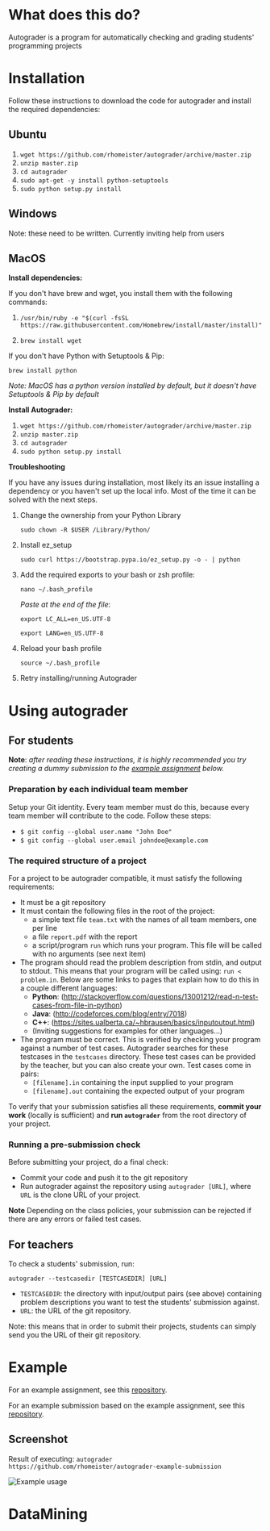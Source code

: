 # What does this do?
Autograder is a program for automatically checking and grading students' 
programming projects

# Installation

Follow these instructions to download the code for autograder and install 
the required dependencies:

## Ubuntu

1. `wget https://github.com/rhomeister/autograder/archive/master.zip`
2. `unzip master.zip`
3. `cd autograder`
4. `sudo apt-get -y install python-setuptools`
5. `sudo python setup.py install`

## Windows

Note: these need to be written. Currently inviting help from users

## MacOS

**Install dependencies:**

If you don't have brew and wget, you install them with the following commands:

1. `/usr/bin/ruby -e "$(curl -fsSL https://raw.githubusercontent.com/Homebrew/install/master/install)"`

2. `brew install wget`

If you don't have Python with Setuptools & Pip:

`brew install python`

_Note: MacOS has a python version installed by default, but it doesn't have
Setuptools & Pip by default_

**Install Autograder:**

1. `wget https://github.com/rhomeister/autograder/archive/master.zip`
2. `unzip master.zip`
3. `cd autograder`
4. `sudo python setup.py install`

**Troubleshooting**

If you have any issues during installation, most likely its an issue installing a dependency or you haven't set up the local info. Most of the time it can be solved with the
next steps.

1. Change the ownership from your Python Library

   `sudo chown -R $USER /Library/Python/`

2. Install ez_setup

   `sudo curl https://bootstrap.pypa.io/ez_setup.py -o - | python`

3. Add the required exports to your bash or zsh profile:

   `nano ~/.bash_profile`

    _Paste at the end of the file_:

   `export LC_ALL=en_US.UTF-8`

   `export LANG=en_US.UTF-8`

4. Reload your bash profile

    `source ~/.bash_profile`

5. Retry installing/running Autograder


# Using autograder

## For students

**Note**: _after reading these instructions, it is highly recommended you try creating
a dummy submission to the [example assignment](#example) below._

### Preparation by each individual team member

Setup your Git identity. Every team member must do this, because every team
member will contribute to the code. Follow these steps:
- `$ git config --global user.name "John Doe"`
- `$ git config --global user.email johndoe@example.com`

### The required structure of a project

For a project to be autograder compatible, it must satisfy the following
requirements:

- It must be a git repository
- It must contain the following files in the root of the project:
  - a simple text file `team.txt` with the names of all team members, one per
    line
  - a file `report.pdf` with the report
  - a script/program `run` which runs your program. This file will be called
    with no arguments (see next item)
- The program should read the problem description from stdin, and output to
  stdout. This means that your program will be called using: `run < problem.in`.
  Below are some links to pages that explain how to do this in a couple 
  different languages:
  - **Python**:
    (http://stackoverflow.com/questions/13001212/read-n-test-cases-from-file-in-python) 
  - **Java**: (http://codeforces.com/blog/entry/7018)
  - **C++**: (https://sites.ualberta.ca/~hbrausen/basics/inputoutput.html)
  - (Inviting suggestions for examples for other languages...)
- The program must be correct. This is verified by checking your program against
  a number of test cases. Autograder searches for these testcases in the
  `testcases` directory.
  These test cases can be provided by the teacher, but you can also create your 
  own. Test cases come in pairs:
  - `[filename].in` containing the input supplied to your program
  - `[filename].out` containing the expected output of your program

To verify that your submission satisfies all these requirements, **commit your
work** (locally is sufficient) and **run `autograder`** from the root directory 
of your project.

### Running a pre-submission check
Before submitting your project, do a final check:

- Commit your code and push it to the git repository
- Run autograder against the repository using `autograder [URL]`, where `URL` is
  the clone URL of your project.

**Note** Depending on the class policies, your submission can be rejected if
there are any errors or failed test cases.

## For teachers

To check a students' submission, run:

`autograder --testcasedir [TESTCASEDIR] [URL]`

- `TESTCASEDIR`: the directory with input/output pairs (see above) containing
  problem descriptions you want to test the students' submission against.
- `URL`: the URL of the git repository.

Note: this means that in order to submit their projects, students can simply
send you the URL of their git repository.

# Example

For an example assignment, see this
[repository](https://github.com/rhomeister/autograder-example-assignment).

For an example submission based on the example assignment, see this
[repository](https://github.com/rhomeister/autograder-example-submission).

## Screenshot

Result of executing: 
`autograder https://github.com/rhomeister/autograder-example-submission` 

![Example usage](screenshot.png)

# DataMining
